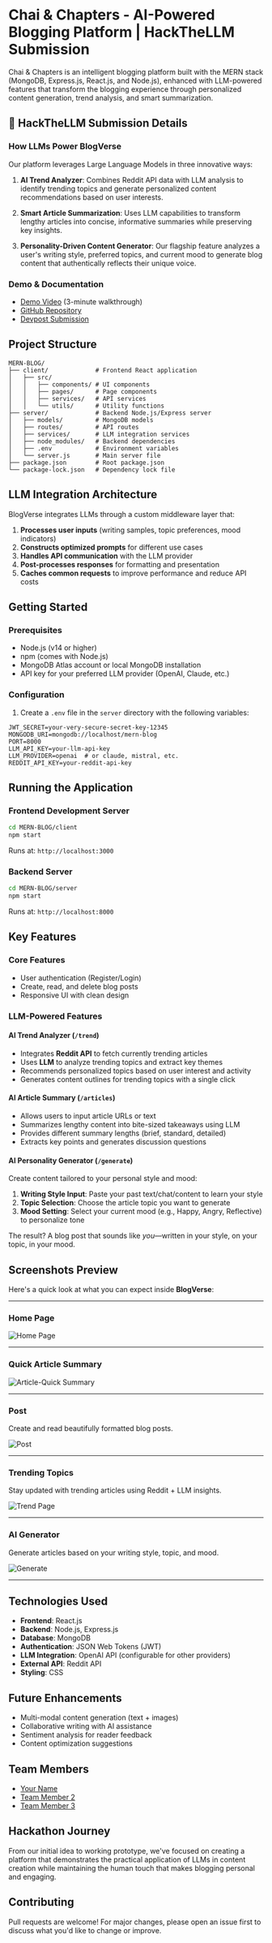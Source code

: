 # Chai & Chapters - AI-Powered Blogging Platform | HackTheLLM Submission

Chai & Chapters is an intelligent blogging platform built with the MERN stack (MongoDB, Express.js, React.js, and Node.js), enhanced with LLM-powered features that transform the blogging experience through personalized content generation, trend analysis, and smart summarization.

## 🚀 HackTheLLM Submission Details

### How LLMs Power BlogVerse

Our platform leverages Large Language Models in three innovative ways:

1. **AI Trend Analyzer**: Combines Reddit API data with LLM analysis to identify trending topics and generate personalized content recommendations based on user interests.

2. **Smart Article Summarization**: Uses LLM capabilities to transform lengthy articles into concise, informative summaries while preserving key insights.

3. **Personality-Driven Content Generator**: Our flagship feature analyzes a user's writing style, preferred topics, and current mood to generate blog content that authentically reflects their unique voice.

### Demo & Documentation

- [Demo Video](https://youtube.com/your-demo-link) (3-minute walkthrough)
- [GitHub Repository](https://github.com/yourusername/Project-Blog)
- [Devpost Submission](https://devpost.com/your-submission-link)

## Project Structure

```
MERN-BLOG/
├── client/             # Frontend React application
│   ├── src/
│   │   ├── components/ # UI components
│   │   ├── pages/      # Page components
│   │   ├── services/   # API services
│   │   └── utils/      # Utility functions
├── server/             # Backend Node.js/Express server
│   ├── models/         # MongoDB models
│   ├── routes/         # API routes
│   ├── services/       # LLM integration services
│   ├── node_modules/   # Backend dependencies
│   ├── .env            # Environment variables
│   └── server.js       # Main server file
├── package.json        # Root package.json
└── package-lock.json   # Dependency lock file
```

## LLM Integration Architecture

BlogVerse integrates LLMs through a custom middleware layer that:

1. **Processes user inputs** (writing samples, topic preferences, mood indicators)
2. **Constructs optimized prompts** for different use cases
3. **Handles API communication** with the LLM provider
4. **Post-processes responses** for formatting and presentation
5. **Caches common requests** to improve performance and reduce API costs

## Getting Started

### Prerequisites

* Node.js (v14 or higher)
* npm (comes with Node.js)
* MongoDB Atlas account or local MongoDB installation
* API key for your preferred LLM provider (OpenAI, Claude, etc.)

### Configuration

1. Create a `.env` file in the `server` directory with the following variables:

```
JWT_SECRET=your-very-secure-secret-key-12345
MONGODB_URI=mongodb://localhost/mern-blog
PORT=8000
LLM_API_KEY=your-llm-api-key
LLM_PROVIDER=openai  # or claude, mistral, etc.
REDDIT_API_KEY=your-reddit-api-key
```

## Running the Application

### Frontend Development Server

```bash
cd MERN-BLOG/client
npm start
```

Runs at: `http://localhost:3000`

### Backend Server

```bash
cd MERN-BLOG/server
npm start
```

Runs at: `http://localhost:8000`

## Key Features

### Core Features
* User authentication (Register/Login)
* Create, read, and delete blog posts
* Responsive UI with clean design

### LLM-Powered Features

#### AI Trend Analyzer (`/trend`)

* Integrates **Reddit API** to fetch currently trending articles
* Uses **LLM** to analyze trending topics and extract key themes
* Recommends personalized topics based on user interest and activity
* Generates content outlines for trending topics with a single click

#### AI Article Summary (`/articles`)

* Allows users to input article URLs or text
* Summarizes lengthy content into bite-sized takeaways using LLM
* Provides different summary lengths (brief, standard, detailed)
* Extracts key points and generates discussion questions

#### AI Personality Generator (`/generate`)

Create content tailored to your personal style and mood:

1. **Writing Style Input**: Paste your past text/chat/content to learn your style
2. **Topic Selection**: Choose the article topic you want to generate
3. **Mood Setting**: Select your current mood (e.g., Happy, Angry, Reflective) to personalize tone

The result? A blog post that sounds like *you*—written in your style, on your topic, in your mood.

## Screenshots Preview

Here's a quick look at what you can expect inside **BlogVerse**:

---

### Home Page

![Home Page](https://github.com/user-attachments/assets/7f6f0a8d-244d-4adb-8ee6-e846d6b79b89)

---

### Quick Article Summary

![Article-Quick Summary](https://github.com/user-attachments/assets/b7062f51-a3db-4d08-8ba7-740c598d6c45)

---

### Post

Create and read beautifully formatted blog posts.

![Post](https://github.com/user-attachments/assets/62915180-7e07-4f50-b625-8db86334f856)

---

### Trending Topics

Stay updated with trending articles using Reddit + LLM insights.

![Trend Page](https://github.com/user-attachments/assets/7a155917-6420-4151-bd2a-eda5cc945d83)

---

### AI Generator

Generate articles based on your writing style, topic, and mood.

![Generate](https://github.com/user-attachments/assets/446b9d6c-5c94-4092-9f6c-81234783777e)

---

## Technologies Used

* **Frontend**: React.js
* **Backend**: Node.js, Express.js
* **Database**: MongoDB
* **Authentication**: JSON Web Tokens (JWT)
* **LLM Integration**: OpenAI API (configurable for other providers)
* **External API**: Reddit API
* **Styling**: CSS

## Future Enhancements

* Multi-modal content generation (text + images)
* Collaborative writing with AI assistance
* Sentiment analysis for reader feedback
* Content optimization suggestions

## Team Members

* [Your Name](https://github.com/yourusername)
* [Team Member 2](https://github.com/teammember2)
* [Team Member 3](https://github.com/teammember3)

## Hackathon Journey

From our initial idea to working prototype, we've focused on creating a platform that demonstrates the practical application of LLMs in content creation while maintaining the human touch that makes blogging personal and engaging.

## Contributing

Pull requests are welcome! For major changes, please open an issue first to discuss what you'd like to change or improve.
